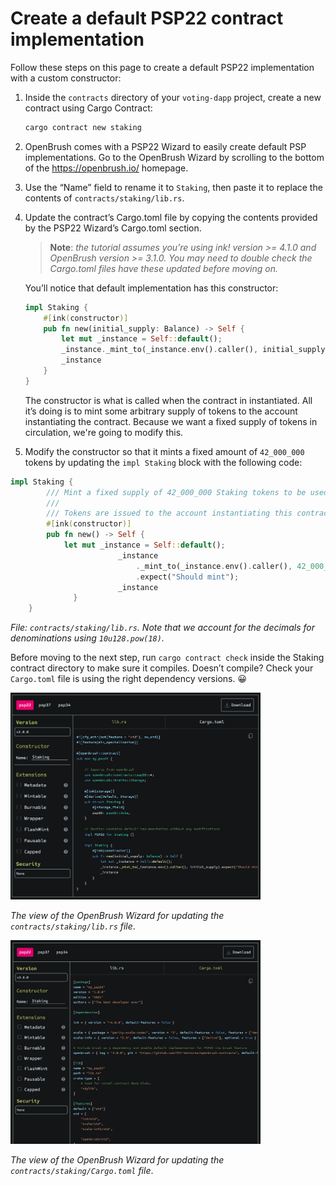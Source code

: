 # Create a default PSP22 contract implementation 

Follow these steps on this page to create a default PSP22 implementation with a custom constructor:

1. Inside the `contracts` directory of your `voting-dapp` project, create a new contract using Cargo Contract: 

    ```bash
    cargo contract new staking
    ```
    
1. OpenBrush comes with a PSP22 Wizard to easily create default PSP implementations. Go to the OpenBrush Wizard by scrolling to the bottom of the https://openbrush.io/ homepage.  

1. Use the “Name” field to rename it to `Staking`, then paste it to replace the contents of `contracts/staking/lib.rs`.

1. Update the contract’s Cargo.toml file by copying the contents provided by the PSP22 Wizard’s Cargo.toml section.

    > **Note**: *the tutorial assumes you’re using ink! version >= 4.1.0 and OpenBrush version >= 3.1.0. You may need to double check the Cargo.toml files have these updated before moving on.*

    You’ll notice that default implementation has this constructor:
    
    ```rust
    impl Staking {
        #[ink(constructor)]
        pub fn new(initial_supply: Balance) -> Self {
            let mut _instance = Self::default();
			_instance._mint_to(_instance.env().caller(), initial_supply).expect("Should mint"); 
			_instance
        }
    }
    ```
    The constructor is what is called when the contract in instantiated. All it’s doing is to mint some arbitrary supply of tokens to the account instantiating the contract. Because we want a fixed supply of tokens in circulation, we're going to modify this.

1. Modify the constructor so that it mints a fixed amount of `42_000_000` tokens by updating the `impl Staking` block with the following code: 

```rust
impl Staking {
        /// Mint a fixed supply of 42_000_000 Staking tokens to be used for Voting.
        /// 
        /// Tokens are issued to the account instantiating this contract.
        #[ink(constructor)]
        pub fn new() -> Self {
            let mut _instance = Self::default();
						_instance
						    ._mint_to(_instance.env().caller(), 42_000_000 * 10u128.pow(18))
						    .expect("Should mint"); 
						_instance
			  }
    }
```

*File: `contracts/staking/lib.rs`. Note that we account for the decimals for denominations using `10u128.pow(18)`.*

Before moving to the next step, run `cargo contract check` inside the Staking contract directory to make sure it compiles. Doesn’t compile? Check your `Cargo.toml` file is using the right dependency versions. 😀

<!-- slide:break -->

<img src="../assets/wizard-1.png"  width="400"> 

*The view of the OpenBrush Wizard for updating the `contracts/staking/lib.rs` file*.

<img src="../assets/wizard-2.png"  width="400"> 

*The view of the OpenBrush Wizard for updating the `contracts/staking/Cargo.toml` file*.

